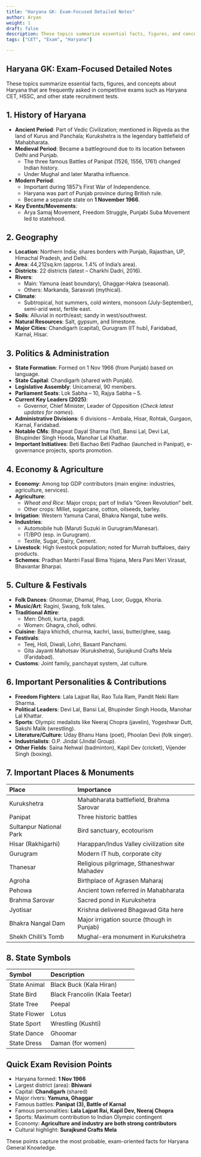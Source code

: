 ```yaml
---
title: "Haryana GK: Exam-Focused Detailed Notes"
author: Aryan
weight: 1              
draft: false
description: These topics summarize essential facts, figures, and concepts about Haryana that are frequently asked in competitive exams such as Haryana CET, HSSC, and other state recruitment tests.
tags: ["CET", "Exam", "Haryana"]

---
```




## Haryana GK: Exam-Focused Detailed Notes

These topics summarize essential facts, figures, and concepts about Haryana that are frequently asked in competitive exams such as Haryana CET, HSSC, and other state recruitment tests.

## 1. History of Haryana

- **Ancient Period**: Part of Vedic Civilization; mentioned in Rigveda as the land of Kurus and Panchala; Kurukshetra is the legendary battlefield of Mahabharata.
- **Medieval Period**: Became a battleground due to its location between Delhi and Punjab.
    - The three famous Battles of Panipat (1526, 1556, 1761) changed Indian history.
    - Under Mughal and later Maratha influence.
- **Modern Period**:
    - Important during 1857’s First War of Independence.
    - Haryana was part of Punjab province during British rule.
    - Became a separate state on **1 November 1966**.
- **Key Events/Movements**:
    - Arya Samaj Movement, Freedom Struggle, Punjabi Suba Movement led to statehood.


## 2. Geography

- **Location**: Northern India; shares borders with Punjab, Rajasthan, UP, Himachal Pradesh, and Delhi.
- **Area**: 44,212sq.km (approx. 1.4% of India’s area).
- **Districts**: 22 districts (latest – Charkhi Dadri, 2016).
- **Rivers**:
    - Main: Yamuna (east boundary), Ghaggar-Hakra (seasonal).
    - Others: Markanda, Sarasvati (mythical).
- **Climate**:
    - Subtropical, hot summers, cold winters, monsoon (July-September), semi-arid west, fertile east.
- **Soils**: Alluvial in north/east; sandy in west/southwest.
- **Natural Resources**: Salt, gypsum, and limestone.
- **Major Cities**: Chandigarh (capital), Gurugram (IT hub), Faridabad, Karnal, Hisar.


## 3. Politics \& Administration

- **State Formation**: Formed on 1 Nov 1966 (from Punjab) based on language.
- **State Capital**: Chandigarh (shared with Punjab).
- **Legislative Assembly**: Unicameral, 90 members.
- **Parliament Seats**: Lok Sabha – 10, Rajya Sabha – 5.
- **Current Key Leaders (2025)**:
    - Governor, Chief Minister, Leader of Opposition (*Check latest updates for names*).
- **Administrative Divisions**: 6 divisions – Ambala, Hisar, Rohtak, Gurgaon, Karnal, Faridabad.
- **Notable CMs**: Bhagwat Dayal Sharma (1st), Bansi Lal, Devi Lal, Bhupinder Singh Hooda, Manohar Lal Khattar.
- **Important Initiatives**: Beti Bachao Beti Padhao (launched in Panipat), e-governance projects, sports promotion.


## 4. Economy \& Agriculture

- **Economy**: Among top GDP contributors (main engine: industries, agriculture, services).
- **Agriculture**:
    - *Wheat and Rice*: Major crops; part of India’s “Green Revolution” belt.
    - Other crops: Millet, sugarcane, cotton, oilseeds, barley.
- **Irrigation**: Western Yamuna Canal, Bhakra Nangal, tube wells.
- **Industries**:
    - Automobile hub (Maruti Suzuki in Gurugram/Manesar).
    - IT/BPO (esp. in Gurugram).
    - Textile, Sugar, Dairy, Cement.
- **Livestock**: High livestock population; noted for Murrah buffaloes, dairy products.
- **Schemes**: Pradhan Mantri Fasal Bima Yojana, Mera Pani Meri Virasat, Bhavantar Bharpai.


## 5. Culture \& Festivals

- **Folk Dances**: Ghoomar, Dhamal, Phag, Loor, Gugga, Khoria.
- **Music/Art**: Ragini, Swang, folk tales.
- **Traditional Attire**:
    - Men: Dhoti, kurta, pagdi.
    - Women: Ghagra, choli, odhni.
- **Cuisine**: Bajra khichdi, churma, kachri, lassi, butter/ghee, saag.
- **Festivals**:
    - Teej, Holi, Diwali, Lohri, Basant Panchami.
    - Gita Jayanti Mahotsav (Kurukshetra), Surajkund Crafts Mela (Faridabad).
- **Customs**: Joint family, panchayat system, Jat culture.


## 6. Important Personalities \& Contributions

- **Freedom Fighters**: Lala Lajpat Rai, Rao Tula Ram, Pandit Neki Ram Sharma.
- **Political Leaders**: Devi Lal, Bansi Lal, Bhupinder Singh Hooda, Manohar Lal Khattar.
- **Sports**: Olympic medalists like Neeraj Chopra (javelin), Yogeshwar Dutt, Sakshi Malik (wrestling).
- **Literature/Culture**: Uday Bhanu Hans (poet), Phoolan Devi (folk singer).
- **Industrialists**: O.P. Jindal (Jindal Group).
- **Other Fields**: Saina Nehwal (badminton), Kapil Dev (cricket), Vijender Singh (boxing).


## 7. Important Places \& Monuments

| Place | Importance |
| :-- | :-- |
| Kurukshetra | Mahabharata battlefield, Brahma Sarovar |
| Panipat | Three historic battles |
| Sultanpur National Park | Bird sanctuary, ecotourism |
| Hisar (Rakhigarhi) | Harappan/Indus Valley civilization site |
| Gurugram | Modern IT hub, corporate city |
| Thanesar | Religious pilgrimage, Sthaneshwar Mahadev |
| Agroha | Birthplace of Agrasen Maharaj |
| Pehowa | Ancient town referred in Mahabharata |
| Brahma Sarovar | Sacred pond in Kurukshetra |
| Jyotisar | Krishna delivered Bhagavad Gita here |
| Bhakra Nangal Dam | Major irrigation source (though in Punjab) |
| Shekh Chilli’s Tomb | Mughal-era monument in Kurukshetra |

## 8. State Symbols

| Symbol | Description |
| :-- | :-- |
| State Animal | Black Buck (Kala Hiran) |
| State Bird | Black Francolin (Kala Teetar) |
| State Tree | Peepal |
| State Flower | Lotus |
| State Sport | Wrestling (Kushti) |
| State Dance | Ghoomar |
| State Dress | Daman (for women) |

## Quick Exam Revision Points

- Haryana formed: **1 Nov 1966**
- Largest district (area): **Bhiwani**
- Capital: **Chandigarh** (shared)
- Major rivers: **Yamuna, Ghaggar**
- Famous battles: **Panipat (3), Battle of Karnal**
- Famous personalities: **Lala Lajpat Rai, Kapil Dev, Neeraj Chopra**
- Sports: Maximum contribution to Indian Olympic contingent
- Economy: **Agriculture and industry are both strong contributors**
- Cultural highlight: **Surajkund Crafts Mela**

These points capture the most probable, exam-oriented facts for Haryana General Knowledge.


